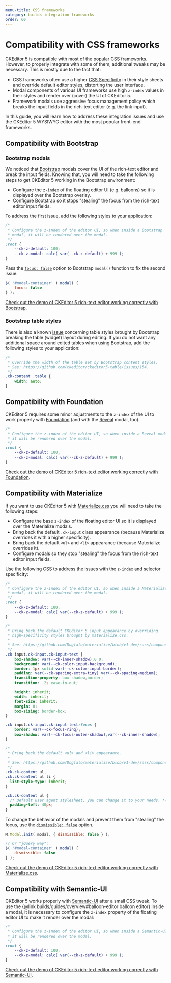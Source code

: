```yaml
---
menu-title: CSS frameworks
category: builds-integration-frameworks
order: 60
---
```


# Compatibility with CSS frameworks

CKEditor 5 is compatible with most of the popular CSS frameworks. However, to properly integrate with some of them, additional tweaks may be necessary. This is mostly due to the fact that:
* CSS frameworks often use a higher [CSS Specificity](https://developer.mozilla.org/en-US/docs/Web/CSS/Specificity) in their style sheets and override default editor styles, distorting the user interface.
* Modal components of various UI frameworks use high `z-index` values in their styles and render over (cover) the UI of CKEditor 5.
* Framework modals use aggressive focus management policy which breaks the input fields in the rich-text editor (e.g. the link input).

In this guide, you will learn how to address these integration issues and use the CKEditor 5 WYSIWYG editor with the most popular front–end frameworks.

## Compatibility with Bootstrap

### Bootstrap modals

We noticed that [Bootstrap](https://getbootstrap.com) modals cover the UI of the rich-text editor and break the input fields. Knowing that, you will need to take the following steps to get CKEditor 5 working in the Bootstrap environment:

* Configure the `z-index` of the floating editor UI (e.g. balloons) so it is displayed over the Bootstrap overlay.
* Configure Bootstrap so it stops "stealing" the focus from the rich-text editor input fields.

To address the first issue, add the following styles to your application:

```css
/*
 * Configure the z-index of the editor UI, so when inside a Bootstrap
 * modal, it will be rendered over the modal.
 */
:root {
	--ck-z-default: 100;
	--ck-z-modal: calc( var(--ck-z-default) + 999 );
}
```

Pass the [`focus: false`](https://getbootstrap.com/docs/4.1/components/modal/#options) option to Bootstrap `modal()` function to fix the second issue:

```js
$( '#modal-container' ).modal( {
	focus: false
} );
```

[Check out the demo of CKEditor 5 rich-text editor working correctly with Bootstrap](https://codepen.io/ckeditor/pen/vzvgOe).

### Bootstrap table styles

There is also a known [issue](https://github.com/ckeditor/ckeditor5-table/issues/154) concerning table styles brought by Bootstrap breaking the table (widget) layout during editing. If you do not want any additional space around edited tables when using Bootstrap, add the following styles to your application:

```css
/*
 * Override the width of the table set by Bootstrap content styles.
 * See: https://github.com/ckeditor/ckeditor5-table/issues/154.
 */
.ck-content .table {
	width: auto;
}
```

## Compatibility with Foundation

CKEditor 5 requires some minor adjustments to the `z-index` of the UI to work properly with [Foundation](https://foundation.zurb.com/sites.html) (and with the [Reveal](https://foundation.zurb.com/sites/docs/reveal.html) modal, too).

```css
/*
 * Configure the z-index of the editor UI, so when inside a Reveal modal,
 * it will be rendered over the modal.
 */
:root {
	--ck-z-default: 100;
	--ck-z-modal: calc( var(--ck-z-default) + 999 );
}
```

[Check out the demo of CKEditor 5 rich-text editor working correctly with Foundation](https://codepen.io/ckeditor/pen/VqXYQq).

## Compatibility with Materialize

If you want to use CKEditor 5 with [Materialize.css](https://materializecss.com/) you will need to take the following steps:

* Configure the base `z-index` of the floating editor UI so it is displayed over the Materialize modals.
* Bring back the default `.ck-input` class appearance (because Materialize overrides it with a higher specificity).
* Bring back the default `<ul>` and `<li>` appearance (because Materialize overrides it).
* Configure modals so they stop "stealing" the focus from the rich-text editor input fields.

Use the following CSS to address the issues with the `z-index` and selector specificity:

```css
/*
 * Configure the z-index of the editor UI, so when inside a Materialize
 * modal, it will be rendered over the modal.
 */
:root {
	--ck-z-default: 100;
	--ck-z-modal: calc( var(--ck-z-default) + 999 );
}

/*
 * Bring back the default CKEditor 5 input appearance by overriding
 * high–specificity styles brought by materialize.css.
 *
 * See: https://github.com/Dogfalo/materialize/blob/v1-dev/sass/components/forms/_input-fields.scss#L10-L40
 */
.ck input.ck-input.ck-input-text {
	box-shadow: var(--ck-inner-shadow),0 0;
	background: var(--ck-color-input-background);
	border: 1px solid var(--ck-color-input-border);
	padding: var(--ck-spacing-extra-tiny) var(--ck-spacing-medium);
	transition-property: box-shadow,border;
	transition: .2s ease-in-out;

	height: inherit;
	width: inherit;
	font-size: inherit;
	margin: 0;
	box-sizing: border-box;
}

.ck input.ck-input.ck-input-text:focus {
	border: var(--ck-focus-ring);
	box-shadow: var(--ck-focus-outer-shadow),var(--ck-inner-shadow);
}
```

```css
/*
 * Bring back the default <ul> and <li> appearance.
 *
 * See: https://github.com/Dogfalo/materialize/blob/v1-dev/sass/components/_global.scss#L28-L37
 */
.ck.ck-content ul,
.ck.ck-content ul li {
  list-style-type: inherit;
}

.ck.ck-content ul {
  /* Default user agent stylesheet, you can change it to your needs. */
  padding-left: 40px;
}
```

To change the behavior of the modals and prevent them from "stealing" the focus, use the [`dismissible: false`](https://materializecss.com/modals.html#options) option.

```js
M.Modal.init( modal, { dismissible: false } );

// Or "jQuery way":
$( '#modal-container' ).modal( {
	dismissible: false
} );
```

[Check out the demo of CKEditor 5 rich-text editor working correctly with Materialize.css](https://codepen.io/ckeditor/pen/gZebwy).

## Compatibility with Semantic-UI

CKEditor 5 works properly with [Semantic-UI](https://semantic-ui.com/) after a small CSS tweak. To use the {@link builds/guides/overview#balloon-editor balloon editor} inside a modal, it is necessary to configure the `z-index` property of the floating editor UI to make it render over the modal:

```css
/*
 * Configure the z-index of the editor UI, so when inside a Semantic-UI modal,
 * it will be rendered over the modal.
 */
:root {
	--ck-z-default: 100;
	--ck-z-modal: calc( var(--ck-z-default) + 999 );
}
```

[Check out the demo of CKEditor 5 rich-text editor working correctly with Semantic-UI](https://codepen.io/ckeditor/pen/OrZBpV).

